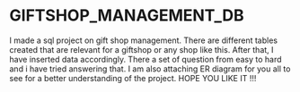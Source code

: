 # GIFTSHOP_MANAGEMENT_DB
I made a sql project on gift shop management. There are different tables created that are relevant for a giftshop or any shop like this. After that, I have inserted data accordingly. There a set of question from easy to hard and i have tried answering that. I am also attaching ER diagram for you all to see for a better understanding of the project.
HOPE YOU LIKE IT !!!
